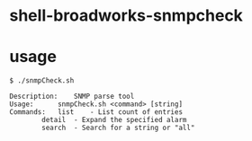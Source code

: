 # shell-broadworks-snmpcheck


# usage
```
$ ./snmpCheck.sh

Description:	SNMP parse tool
Usage:		snmpCheck.sh <command> [string]
Commands:	list 	- List count of entries
		detail 	- Expand the specified alarm
		search 	- Search for a string or "all"

```
